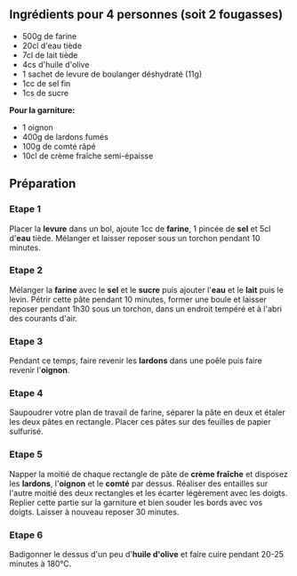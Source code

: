 ## Ingrédients pour 4 personnes (soit 2 fougasses)

- 500g de farine
- 20cl d'eau tiède
- 7cl de lait tiède
- 4cs d'huile d'olive
- 1 sachet de levure de boulanger déshydraté (11g)
- 1cc de sel fin
- 1cs de sucre

**Pour la garniture:**

- 1 oignon
- 400g de lardons fumés
- 100g de comté râpé
- 10cl de crème fraîche semi-épaisse

## Préparation

### Etape 1

Placer la **levure** dans un bol, ajoute 1cc de **farine**, 1 pincée de **sel** et 5cl d'**eau** tiède. Mélanger et laisser reposer sous un torchon pendant 10 minutes.

### Etape 2

Mélanger la **farine** avec le **sel** et le **sucre** puis ajouter l'**eau** et le **lait** puis le levin. Pétrir cette pâte pendant 10 minutes, former une boule et laisser reposer pendant 1h30 sous un torchon, dans un endroit tempéré et à l'abri des courants d'air.

### Etape 3

Pendant ce temps, faire revenir les **lardons** dans une poêle puis faire revenir l'**oignon**. 

### Etape 4

Saupoudrer votre plan de travail de farine, séparer la pâte en deux et étaler les deux pâtes en rectangle. Placer ces pâtes sur des feuilles de papier sulfurisé.

### Etape 5

Napper la moitié de chaque rectangle de pâte de **crème fraîche** et disposez les **lardons**, l'**oignon** et le **comté** par dessus. Réaliser des entailles sur l'autre moitié des deux rectangles et les écarter légèrement avec les doigts. Replier cette partie sur la garniture et bien souder les bords avec vos doigts. Laisser à nouveau reposer 30 minutes.

### Etape 6

Badigonner le dessus d'un peu d'**huile d'olive** et faire cuire pendant 20-25 minutes à 180°C.

